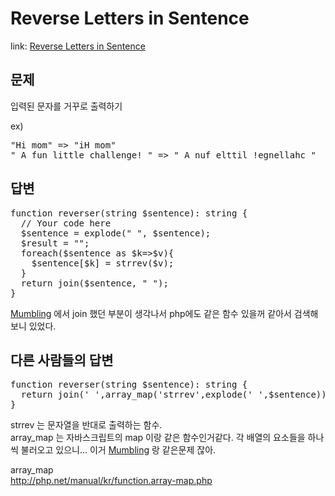 Reverse Letters in Sentence
===============

link: [Reverse Letters in Sentence](https://www.codewars.com/kata/reverse-letters-in-sentence)

문제
--

입력된 문자를 거꾸로 출력하기

ex)
<pre>
"Hi mom" => "iH mom"
" A fun little challenge! " => " A nuf elttil !egnellahc "
</pre>

답변
--
<pre>
function reverser(string $sentence): string {
  // Your code here
  $sentence = explode(" ", $sentence);
  $result = "";
  foreach($sentence as $k=>$v){
    $sentence[$k] = strrev($v);
  }
  return join($sentence, " ");
}
</pre>

[Mumbling](https://github.com/wood08/TIL/blob/master/codewars/Mumbling.md) 에서 join 했던 부분이 생각나서 php에도 같은 함수 있을꺼 같아서 검색해보니 있었다.  

다른 사람들의 답변
------------
<pre>
function reverser(string $sentence): string {
  return join(' ',array_map('strrev',explode(' ',$sentence)));
}
</pre>

strrev 는 문자열을 반대로 출력하는 함수.  
array_map 는 자바스크립트의 map 이랑 같은 함수인거같다. 각 배열의 요소들을 하나씩 불러오고 있으니... 이거 [Mumbling](https://github.com/wood08/TIL/blob/master/codewars/Mumbling.md) 랑 같은문제 잖아.  

array_map  
http://php.net/manual/kr/function.array-map.php
